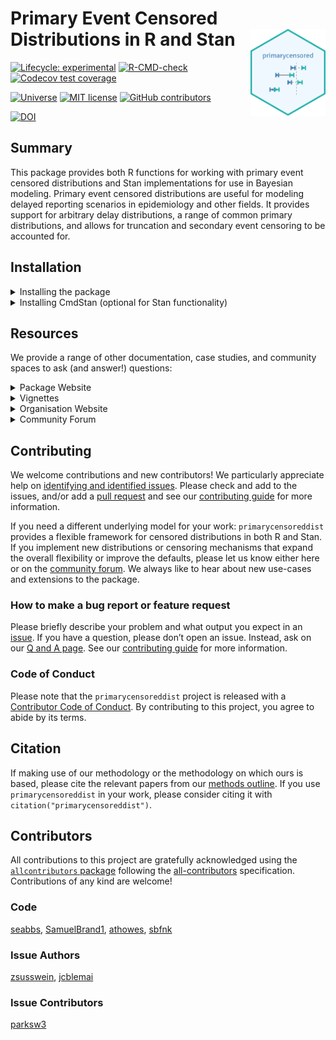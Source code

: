 
<!-- README.md is generated from README.Rmd. Please edit that file -->

# Primary Event Censored Distributions in R and Stan <a href="https://primarycensoreddist.epinowcast.org/"><img src="man/figures/logo.png" align="right" height="139" alt="primarycensoreddist website" /></a>

<!-- badges: start -->

[![Lifecycle:
experimental](https://img.shields.io/badge/lifecycle-experimental-orange.svg)](https://www.tidyverse.org/lifecycle/#experimental)
[![R-CMD-check](https://github.com/epinowcast/primarycensoreddist/workflows/R-CMD-check/badge.svg)](https://github.com/epinowcast/primarycensoreddist/actions/workflows/R-CMD-check.yaml)
[![Codecov test
coverage](https://codecov.io/gh/epinowcast/primarycensoreddist/branch/main/graph/badge.svg)](https://app.codecov.io/gh/epinowcast/primarycensoreddist)

[![Universe](https://epinowcast.r-universe.dev/badges/primarycensoreddist)](https://epinowcast.r-universe.dev/primarycensoreddist)
[![MIT
license](https://img.shields.io/badge/License-MIT-blue.svg)](https://github.com/epinowcast/primarycensoreddist/blob/master/LICENSE.md/)
[![GitHub
contributors](https://img.shields.io/github/contributors/epinowcast/primarycensoreddist)](https://github.com/epinowcast/primarycensoreddist/graphs/contributors)

[![DOI](https://zenodo.org/badge/845633278.svg)](https://zenodo.org/doi/10.5281/zenodo.13632838)
<!-- badges: end -->

## Summary

This package provides both R functions for working with primary event
censored distributions and Stan implementations for use in Bayesian
modeling. Primary event censored distributions are useful for modeling
delayed reporting scenarios in epidemiology and other fields. It
provides support for arbitrary delay distributions, a range of common
primary distributions, and allows for truncation and secondary event
censoring to be accounted for.

## Installation

<details>
<summary>
Installing the package
</summary>

You can install the latest released version using the normal `R`
function, though you need to point to `r-universe` instead of CRAN:

``` r
install.packages(
  "primarycensoreddist",
  repos = "https://epinowcast.r-universe.dev"
)
```

Alternatively, you can use the [`remotes`
package](https://remotes.r-lib.org/) to install the development version
from Github (warning! this version may contain breaking changes and/or
bugs):

``` r
remotes::install_github(
  "epinowcast/primarycensoreddist",
  dependencies = TRUE
)
```

Similarly, you can install historical versions by specifying the release
tag (e.g. this installs
[`0.2.0`](https://github.com/epinowcast/primarycensoreddist/releases/tag/v0.2.0)):

``` r
remotes::install_github(
  "epinowcast/primarycensoreddist",
  dependencies = TRUE, ref = "v0.2.0"
)
```

*Note: You can also use that last approach to install a specific commit
if needed, e.g. if you want to try out a specific unreleased feature,
but not the absolute latest developmental version.*

</details>
<details>
<summary>
Installing CmdStan (optional for Stan functionality)
</summary>

If you wish to use the Stan functions, you will need to install
[CmdStan](https://mc-stan.org/users/interfaces/cmdstan), which also
entails having a suitable C++ toolchain setup. We recommend using the
[`cmdstanr` package](https://mc-stan.org/cmdstanr/). The Stan team
provides instructions in the [*Getting started with
`cmdstanr`*](https://mc-stan.org/cmdstanr/articles/cmdstanr.html)
vignette, with other details and support at the [package
site](https://mc-stan.org/cmdstanr/) along with some key instructions
available in the [Stan resources package
vignette](https://package.epinowcast.org/articles/stan-help.html#toolchain),
but the brief version is:

``` r
# if you not yet installed `primarycensoreddist`, or you installed it without
# `Suggests` dependencies
install.packages(
  "cmdstanr",
  repos = c("https://stan-dev.r-universe.dev", getOption("repos"))
)
# once `cmdstanr` is installed:
cmdstanr::install_cmdstan()
```

*Note: You can speed up CmdStan installation using the `cores` argument.
If you are installing a particular version of `epinowcast`, you may also
need to install a past version of CmdStan, which you can do with the
`version` argument.*

</details>

## Resources

We provide a range of other documentation, case studies, and community
spaces to ask (and answer!) questions:

<details>
<summary>
Package Website
</summary>

The [`primarycensoreddist`
website](https://primarycensoreddist.epinowcast.org/) includes a
function reference, model outline, and case studies using the package.
The site mainly concerns the release version, but you can also find
documentation for [the latest development
version](https://primarycensoreddist.epinowcast.org/dev/).

</details>
<details>
<summary>
Vignettes
</summary>

We have created [package
vignettes](https://primarycensoreddist.epinowcast.org/articles) to help
you get started with primarycensoreddist and to highlight other features
with case studies.

</details>
<details>
<summary>
Organisation Website
</summary>

Our [organisation website](https://www.epinowcast.org/) includes links
to other resources, [guest posts](https://www.epinowcast.org/blog.html),
and [seminar schedule](https://www.epinowcast.org/seminars.html) for
both upcoming and past recordings.

</details>
<details>
<summary>
Community Forum
</summary>

Our [community forum](https://community.epinowcast.org/) has areas for
[question and answer](https://community.epinowcast.org/c/interface/15)
and [considering new methods and
tools](https://community.epinowcast.org/c/projects/11), among others. If
you are generally interested in real-time analysis of infectious
disease, you may find this useful even if you do not use
`primarycensoreddist`.

</details>

## Contributing

We welcome contributions and new contributors! We particularly
appreciate help on [identifying and identified
issues](https://github.com/epinowcast/primarycensoreddist/issues).
Please check and add to the issues, and/or add a [pull
request](https://github.com/epinowcast/primarycensoreddist/pulls) and
see our [contributing
guide](https://github.com/epinowcast/.github/blob/main/CONTRIBUTING.md)
for more information.

If you need a different underlying model for your work:
`primarycensoreddist` provides a flexible framework for censored
distributions in both R and Stan. If you implement new distributions or
censoring mechanisms that expand the overall flexibility or improve the
defaults, please let us know either here or on the [community
forum](https://community.epinowcast.org/). We always like to hear about
new use-cases and extensions to the package.

### How to make a bug report or feature request

Please briefly describe your problem and what output you expect in an
[issue](https://github.com/epinowcast/primarycensoreddist/issues). If
you have a question, please don’t open an issue. Instead, ask on our [Q
and A
page](https://github.com/epinowcast/primarycensoreddist/discussions/categories/q-a).
See our [contributing
guide](https://github.com/epinowcast/.github/blob/main/CONTRIBUTING.md)
for more information.

### Code of Conduct

Please note that the `primarycensoreddist` project is released with a
[Contributor Code of
Conduct](https://github.com/epinowcast/.github/blob/main/CODE_OF_CONDUCT.md).
By contributing to this project, you agree to abide by its terms.

## Citation

If making use of our methodology or the methodology on which ours is
based, please cite the relevant papers from our [methods
outline](https://primarycensoreddist.epinowcast.org/articles/primarycensoreddist.html).
If you use `primarycensoreddist` in your work, please consider citing it
with `citation("primarycensoreddist")`.

## Contributors

<!-- ALL-CONTRIBUTORS-LIST:START - Do not remove or modify this section -->
<!-- prettier-ignore-start -->
<!-- markdownlint-disable -->

All contributions to this project are gratefully acknowledged using the
[`allcontributors`
package](https://github.com/ropenscilabs/allcontributors) following the
[all-contributors](https://allcontributors.org) specification.
Contributions of any kind are welcome!

### Code

<a href="https://github.com/epinowcast/primarycensoreddist/commits?author=seabbs">seabbs</a>,
<a href="https://github.com/epinowcast/primarycensoreddist/commits?author=SamuelBrand1">SamuelBrand1</a>,
<a href="https://github.com/epinowcast/primarycensoreddist/commits?author=athowes">athowes</a>,
<a href="https://github.com/epinowcast/primarycensoreddist/commits?author=sbfnk">sbfnk</a>

### Issue Authors

<a href="https://github.com/epinowcast/primarycensoreddist/issues?q=is%3Aissue+author%3Azsusswein">zsusswein</a>,
<a href="https://github.com/epinowcast/primarycensoreddist/issues?q=is%3Aissue+author%3Ajcblemai">jcblemai</a>

### Issue Contributors

<a href="https://github.com/epinowcast/primarycensoreddist/issues?q=is%3Aissue+commenter%3Aparksw3">parksw3</a>

<!-- markdownlint-enable -->
<!-- prettier-ignore-end -->
<!-- ALL-CONTRIBUTORS-LIST:END -->
